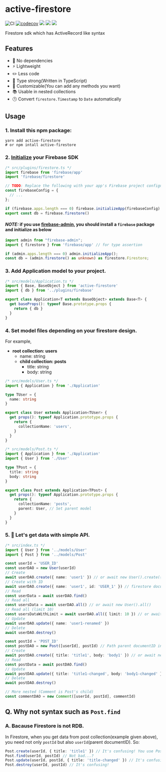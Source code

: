 # active-firestore
![CI](https://github.com/KoichiKiyokawa/active-firestore/workflows/CI/badge.svg?branch=master)
[![codecov](https://codecov.io/gh/KoichiKiyokawa/active-firestore/branch/master/graph/badge.svg?token=EVDB1JVVHJ)](undefined)
![](https://badgen.net/npm/v/active-firestore?cache=300)
![](https://badgen.net/bundlephobia/minzip/active-firestore?cache=300)
![](https://badgen.net/npm/dt/active-firestore?cache=300)

Firestore sdk which has ActiveRecord like syntax

## Features
- 🚀 No dependencies
- ⚡️ Lightweight
- ✏️ Less code
- 💪 Type strong(Written in TypeScript)
- 🔧 Customizable(You can add any methods you want)
- 📚 Usable in nested collections
- 🕒 Convert `firestore.Timestamp` to `Date` automatically

## Usage
### 1. Install this npm package:

```shell
yarn add active-firestore
# or npm intall active-firestore
```

### 2. [Initialize](https://firebase.google.com/docs/web/setup#add-sdks-initialize) your Firebase SDK

```ts
/* src/plugins/firestore.ts */
import firebase from 'firebase/app'
import 'firebase/firestore'

// TODO: Replace the following with your app's Firebase project configuration
const firebaseConfig = {
  // ...
};

if (firebase.apps.length === 0) firebase.initializeApp(firebaseConfig)
export const db = firebase.firestore() 
```

#### *NOTE:* if you use [firebase-admin](https://firebase.google.com/docs/admin/setup), you should install a `firebase` package and initialize as below
```ts
import admin from "firebase-admin";
import { firestore } from 'firebase/app' // for type assertion

if (admin.apps.length === 0) admin.initializeApp();
const db = (admin.firestore() as unknown) as firestore.Firestore;
```

### 3. Add Application model to your project.

```ts
/* src/models/Application.ts */
import { Base, BaseObject } from 'active-firestore'
import { db } from '../plugins/firebase'

export class Application<T extends BaseObject> extends Base<T> {
  get baseProps(): typeof Base.prototype.props {
    return { db }
  }
}
```

### 4. Set model files depending on your firestore design.
For example,
- **root collection: users**
  - name: string
  - **child collection: posts**
    - title: string
    - body: string

```ts
/* src/models/User.ts */
import { Application } from './Application'

type TUser = {
  name: string
}

export class User extends Application<TUser> {
  get props(): typeof Application.prototype.props {
    return {
      collectionName: 'users',
    }
  }
}
```

```ts
/* src/models/Post.ts */
import { Application } from './Application'
import { User } from './User'

type TPost = {
  title: string
  body: string
}

export class Post extends Application<TPost> {
  get props(): typeof Application.prototype.props {
    return {
      collectionName: 'posts',
      parent: User, // Set parent model
    }
  }
}
```

### 5. 🎉 Let's get data with simple API.

```ts
/* src/index.ts */
import { User } from '../models/User'
import { Post } from '../models/Post'

const userId = 'USER_ID'
const userDAO = new User(userId)
// Create
await userDAO.create({ name: 'user1' }) // or await new User().create({ name: 'user1' })
// Create with ID
await userDAO.create({ name: 'user1', id: 'USER_1' }) // firestore documentID will be `USER_1`
// Read
const userData = await userDAO.find()
// Read all
const usersData = await userDAO.all() // or await new User().all()
// Read all (limit 10)
const usersDataWithLimit = await userDAO.all({ limit: 10 }) // or await new User().all({ limit: 10 })
// Update
await userDAO.update({ name: 'user1-renamed' })
// Delete
await userDAO.destroy()

const postId = 'POST_ID'
const postDAO = new Post([userId], postId) // Path parent documentID in array
// Create
await postDAO.create({ title: 'title1', body: 'body1' }) // or await new Post([userId]).create({ title: 'title1', body: 'body1' })
// Read
const postData = await postDAO.find()
// Update
await postDAO.update({ title: 'title1-changed', body: 'body1-changed' })
// Delete
await postDAO.destroy()

// More nested (Comment is Post's child)
const commentDAO = new Comment([userId, postId], commentId)
```

## Q. Why not syntax such as `Post.find`
### A. Bacause Firestore is not RDB.
In Firestore, when you get data from post collection(example given above), you need not only `postId` but also `userId`(parent documentID). So:
```ts
Post.create(userId, { title: 'title1' }) // It's confusing! You use Post but API require `userId`
Post.find(userId, postId) // Not bad...?
Post.update(userId, postId, { title: 'title-changed' }) // It's confusing!
Post.destroy(userId, postId) // It's confusing!
```
